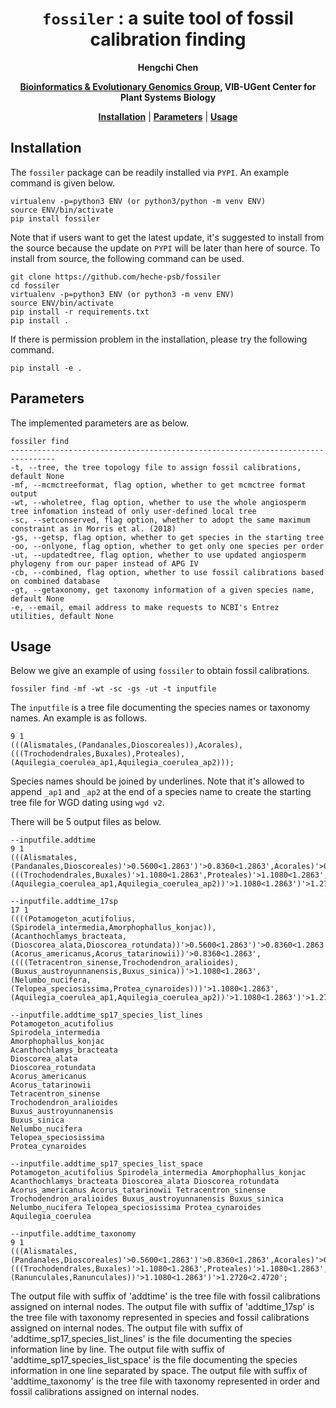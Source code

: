 <div align="center">

# `fossiler` : a suite tool of fossil calibration finding
**Hengchi Chen**

[**Bioinformatics & Evolutionary Genomics Group**](https://www.vandepeerlab.be/)**, VIB-UGent Center for Plant Systems Biology**

[**Installation**](#installation) |
[**Parameters**](#parameters) |
[**Usage**](#usage)
</div>

## Installation
The `fossiler` package can be readily installed via `PYPI`. An example command is given below.

```
virtualenv -p=python3 ENV (or python3/python -m venv ENV)
source ENV/bin/activate
pip install fossiler
```

Note that if users want to get the latest update, it's suggested to install from the source because the update on `PYPI` will be later than here of source. To install from source, the following command can be used.

```
git clone https://github.com/heche-psb/fossiler
cd fossiler
virtualenv -p=python3 ENV (or python3 -m venv ENV)
source ENV/bin/activate
pip install -r requirements.txt
pip install .
```

If there is permission problem in the installation, please try the following command.

```
pip install -e .
```

## Parameters
The implemented parameters are as below.

```
fossiler find
--------------------------------------------------------------------------------
-t, --tree, the tree topology file to assign fossil calibrations, default None
-mf, --mcmctreeformat, flag option, whether to get mcmctree format output
-wt, --wholetree, flag option, whether to use the whole angiosperm tree infomation instead of only user-defined local tree
-sc, --setconserved, flag option, whether to adopt the same maximum constraint as in Morris et al. (2018)
-gs, --getsp, flag option, whether to get species in the starting tree
-oo, --onlyone, flag option, whether to get only one species per order
-ut, --updatedtree, flag option, whether to use updated angiosperm phylogeny from our paper instead of APG IV
-cb, --combined, flag option, whether to use fossil calibrations based on combined database
-gt, --getaxonomy, get taxonomy information of a given species name, default None
-e, --email, email address to make requests to NCBI's Entrez utilities, default None
```

## Usage
Below we give an example of using `fossiler` to obtain fossil calibrations.

```
fossiler find -mf -wt -sc -gs -ut -t inputfile
```

The `inputfile` is a tree file documenting the species names or taxonomy names. An example is as follows.

```
9 1
(((Alismatales,(Pandanales,Dioscoreales)),Acorales),(((Trochodendrales,Buxales),Proteales),(Aquilegia_coerulea_ap1,Aquilegia_coerulea_ap2)));
```

Species names should be joined by underlines. Note that it's allowed to append `_ap1` and `_ap2` at the end of a species name to create the starting tree file for WGD dating using `wgd v2`.

There will be 5 output files as below.

```
--inputfile.addtime
9 1
(((Alismatales,(Pandanales,Dioscoreales)'>0.5600<1.2863')'>0.8360<1.2863',Acorales)'>0.8360<1.2863',(((Trochodendrales,Buxales)'>1.1080<1.2863',Proteales)'>1.1080<1.2863',(Aquilegia_coerulea_ap1,Aquilegia_coerulea_ap2))'>1.1080<1.2863')'>1.2720<2.4720';

--inputfile.addtime_17sp
17 1
((((Potamogeton_acutifolius,(Spirodela_intermedia,Amorphophallus_konjac)),(Acanthochlamys_bracteata,(Dioscorea_alata,Dioscorea_rotundata))'>0.5600<1.2863')'>0.8360<1.2863',(Acorus_americanus,Acorus_tatarinowii))'>0.8360<1.2863',((((Tetracentron_sinense,Trochodendron_aralioides),(Buxus_austroyunnanensis,Buxus_sinica))'>1.1080<1.2863',(Nelumbo_nucifera,(Telopea_speciosissima,Protea_cynaroides)))'>1.1080<1.2863',(Aquilegia_coerulea_ap1,Aquilegia_coerulea_ap2))'>1.1080<1.2863')'>1.2720<2.4720';

--inputfile.addtime_sp17_species_list_lines
Potamogeton_acutifolius
Spirodela_intermedia
Amorphophallus_konjac
Acanthochlamys_bracteata
Dioscorea_alata
Dioscorea_rotundata
Acorus_americanus
Acorus_tatarinowii
Tetracentron_sinense
Trochodendron_aralioides
Buxus_austroyunnanensis
Buxus_sinica
Nelumbo_nucifera
Telopea_speciosissima
Protea_cynaroides

--inputfile.addtime_sp17_species_list_space
Potamogeton_acutifolius Spirodela_intermedia Amorphophallus_konjac Acanthochlamys_bracteata Dioscorea_alata Dioscorea_rotundata Acorus_americanus Acorus_tatarinowii Tetracentron_sinense Trochodendron_aralioides Buxus_austroyunnanensis Buxus_sinica Nelumbo_nucifera Telopea_speciosissima Protea_cynaroides Aquilegia_coerulea

--inputfile.addtime_taxonomy
9 1
(((Alismatales,(Pandanales,Dioscoreales)'>0.5600<1.2863')'>0.8360<1.2863',Acorales)'>0.8360<1.2863',(((Trochodendrales,Buxales)'>1.1080<1.2863',Proteales)'>1.1080<1.2863',(Ranunculales,Ranunculales))'>1.1080<1.2863')'>1.2720<2.4720';
```
The output file with suffix of 'addtime' is the tree file with fossil calibrations assigned on internal nodes. The output file with suffix of 'addtime_17sp' is the tree file with taxonomy represented in species and fossil calibrations assigned on internal nodes. The output file with suffix of 'addtime_sp17_species_list_lines' is the file documenting the species information line by line. The output file with suffix of 'addtime_sp17_species_list_space' is the file documenting the species information in one line separated by space. The output file with suffix of 'addtime_taxonomy' is the tree file with taxonomy represented in order and fossil calibrations assigned on internal nodes.

